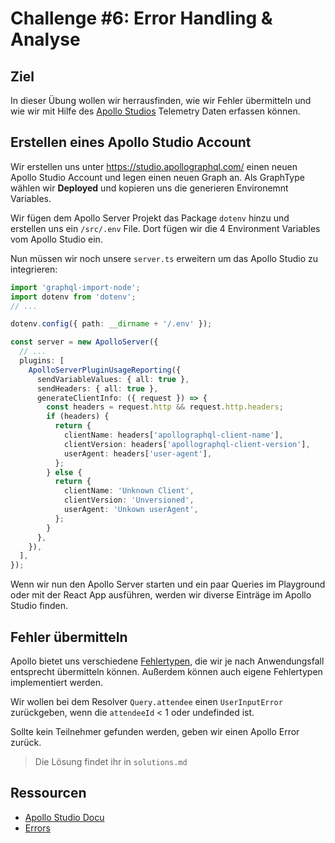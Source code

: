 # Challenge #6: Error Handling & Analyse
## Ziel

In dieser Übung wollen wir herrausfinden, wie wir Fehler übermitteln und wie wir mit Hilfe des [Apollo Studios](https://studio.apollographql.com/) Telemetry Daten erfassen können.

## Erstellen eines Apollo Studio Account 

Wir erstellen uns unter https://studio.apollographql.com/ einen neuen Apollo Studio Account und legen einen neuen Graph an. Als GraphType wählen wir **Deployed** und kopieren uns die generieren Environemnt Variables.

Wir fügen dem Apollo Server Projekt das Package `dotenv` hinzu und erstellen uns ein `/src/.env` File. Dort fügen wir die 4 Environment Variables vom Apollo Studio ein.

Nun müssen wir noch unsere `server.ts` erweitern um das Apollo Studio zu integrieren:

```typescript
import 'graphql-import-node';
import dotenv from 'dotenv';
// ...

dotenv.config({ path: __dirname + '/.env' });

const server = new ApolloServer({
  // ...
  plugins: [
    ApolloServerPluginUsageReporting({
      sendVariableValues: { all: true },
      sendHeaders: { all: true },
      generateClientInfo: ({ request }) => {
        const headers = request.http && request.http.headers;
        if (headers) {
          return {
            clientName: headers['apollographql-client-name'],
            clientVersion: headers['apollographql-client-version'],
            userAgent: headers['user-agent'],
          };
        } else {
          return {
            clientName: 'Unknown Client',
            clientVersion: 'Unversioned',
            userAgent: 'Unkown userAgent',
          };
        }
      },
    }),
  ],
});
```

Wenn wir nun den Apollo Server starten und ein paar Queries im Playground oder mit der React App ausführen, werden wir diverse Einträge im Apollo Studio finden.

## Fehler übermitteln

Apollo bietet uns verschiedene [Fehlertypen](https://www.apollographql.com/docs/apollo-server/data/errors/#error-codes), die wir je nach Anwendungsfall entsprecht übermitteln können. Außerdem können auch eigene Fehlertypen implementiert werden.

Wir wollen bei dem Resolver `Query.attendee` einen `UserInputError` zurückgeben, wenn die `attendeeId` < 1 oder undefinded ist.

Sollte kein Teilnehmer gefunden werden, geben wir einen Apollo Error zurück.

> Die Lösung findet ihr in `solutions.md`
## Ressourcen

- [Apollo Studio Docu](https://www.apollographql.com/docs/studio/)
- [Errors](https://www.apollographql.com/docs/apollo-server/data/errors/)